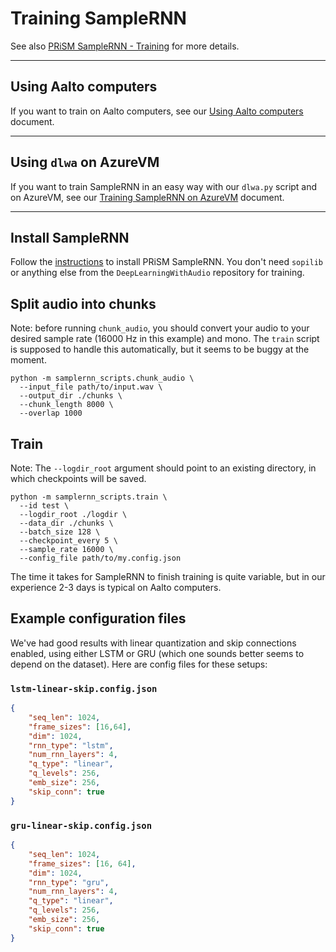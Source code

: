 # Training SampleRNN

See also [PRiSM SampleRNN - Training](https://github.com/SopiMlab/prism-samplernn#training) for more details.

----

## Using Aalto computers

If you want to train on Aalto computers, see our [Using Aalto computers](../using-aalto-computers.md) document.

----

## Using `dlwa` on AzureVM

If you want to train SampleRNN in an easy way with our `dlwa.py` script and on AzureVM, see our [Training SampleRNN on AzureVM](./azure_samplernn.md) document.

----

## Install SampleRNN

Follow the [instructions](README.md) to install PRiSM SampleRNN. You don't need `sopilib` or anything else from the `DeepLearningWithAudio` repository for training.

## Split audio into chunks

Note: before running `chunk_audio`, you should convert your audio to your desired sample rate (16000 Hz in this example) and mono. The `train` script is supposed to handle this automatically, but it seems to be buggy at the moment.

```
python -m samplernn_scripts.chunk_audio \
  --input_file path/to/input.wav \
  --output_dir ./chunks \
  --chunk_length 8000 \
  --overlap 1000
```

## Train

Note: The `--logdir_root` argument should point to an existing directory, in which checkpoints will be saved.

```
python -m samplernn_scripts.train \
  --id test \
  --logdir_root ./logdir \
  --data_dir ./chunks \
  --batch_size 128 \
  --checkpoint_every 5 \
  --sample_rate 16000 \
  --config_file path/to/my.config.json
```

The time it takes for SampleRNN to finish training is quite variable, but in our experience 2-3 days is typical on Aalto computers.

## Example configuration files

We've had good results with linear quantization and skip connections enabled, using either LSTM or GRU (which one sounds better seems to depend on the dataset). Here are config files for these setups:

### `lstm-linear-skip.config.json`

```json
{
    "seq_len": 1024,
    "frame_sizes": [16,64],
    "dim": 1024,
    "rnn_type": "lstm",
    "num_rnn_layers": 4,
    "q_type": "linear",
    "q_levels": 256,
    "emb_size": 256,
    "skip_conn": true
}
```

### `gru-linear-skip.config.json`

```json
{
    "seq_len": 1024,
    "frame_sizes": [16, 64],
    "dim": 1024,
    "rnn_type": "gru",
    "num_rnn_layers": 4,
    "q_type": "linear",
    "q_levels": 256,
    "emb_size": 256,
    "skip_conn": true
}
```